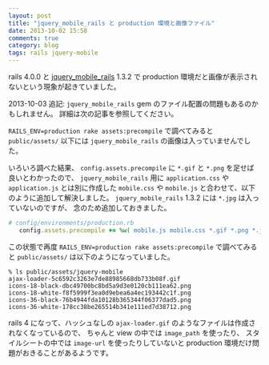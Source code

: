 ```yaml
---
layout: post
title: "jquery_mobile_rails と production 環境と画像ファイル"
date: 2013-10-02 15:58
comments: true
category: blog
tags: rails jquery-mobile
---
```

rails 4.0.0
と
[jquery_mobile_rails](https://rubygems.org/gems/jquery_mobile_rails) 1.3.2
で production 環境だと画像が表示されないという現象が起きていました。

2013-10-03 追記:
`jquery_mobile_rails` gem のファイル配置の問題もあるのかもしれません。
詳細は次の記事を参照してください。

<!--more-->

`RAILS_ENV=production rake assets:precompile`
で調べてみると `public/assets/` 以下には
`jquery_mobile_rails` の画像は入っていませんでした。

いろいろ調べた結果、
`config.assets.precompile`
に
`*.gif`
と
`*.png`
を足せば良いとわかったので、
`jquery_mobile_rails`
用に
`application.css`
や
`application.js`
とは別に作成した
`mobile.css`
や
`mobile.js`
と合わせて、以下のように追加して解決しました。
`jquery_mobile_rails` 1.3.2
には
`*.jpg`
は入っていないのですが、
念のため追加しておきました。

```ruby
# config/environments/production.rb
   config.assets.precompile += %w( mobile.js mobile.css *.gif *.png *.jpg )
```

この状態で再度
`RAILS_ENV=production rake assets:precompile`
で調べてみると `public/assets/`
は以下のようになっていました。

```console
% ls public/assets/jquery-mobile
ajax-loader-5c6592c3263e7de88985668db733b08f.gif
icons-18-black-dbc49700bc8bd5a9d3e0120cb111ea62.png
icons-18-white-f8f5999f3ea0d9ebea6a4ec193442c1f.png
icons-36-black-76b4944fda10128b365344f06377dad5.png
icons-36-white-178cc38be265514b341e111ed7d38712.png
```

rails 4 になって、ハッシュなしの
`ajax-loader.gif`
のようなファイルは作成されなくなっているので、
ちゃんと view の中では
`image_path`
を使ったり、
スタイルシートの中では
`image-url`
を使ったりしていないと
production
環境だけ問題がおきることがあるようです。
